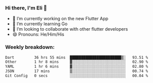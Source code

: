 ### Hi there, I'm Eli 👋
- 🔭 I’m currently working on the new Flutter App
- 🌱 I’m currently learning Go
- 🦄 I’m looking to collaborate with other flutter developers
- 😄 Pronouns: He/Him/His

### Weekly breakdown:
<!--START_SECTION:waka-->

```txt
Dart         36 hrs 55 mins  ███████████████████████▒░   93.51 %
Other        1 hr 8 mins     ▓░░░░░░░░░░░░░░░░░░░░░░░░   02.90 %
YAML         1 hr 6 mins     ▓░░░░░░░░░░░░░░░░░░░░░░░░   02.80 %
JSON         17 mins         ▒░░░░░░░░░░░░░░░░░░░░░░░░   00.74 %
Git Config   0 secs          ░░░░░░░░░░░░░░░░░░░░░░░░░   00.04 %
```

<!--END_SECTION:waka-->
